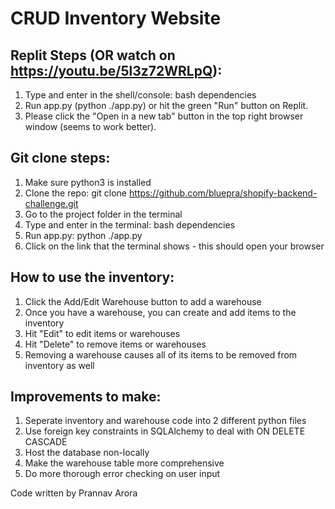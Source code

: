 # CRUD Inventory Website

## Replit Steps (OR watch on https://youtu.be/5l3z72WRLpQ):
1. Type and enter in the shell/console: bash dependencies
2. Run app.py (python ./app.py) or hit the green "Run" button on Replit.
3. Please click the "Open in a new tab" button in the top right browser window (seems to work better).
   
## Git clone steps:
1. Make sure python3 is installed
2. Clone the repo: git clone https://github.com/bluepra/shopify-backend-challenge.git
3. Go to the project folder in the terminal
4. Type and enter in the terminal: bash dependencies
6. Run app.py: python ./app.py
7. Click on the link that the terminal shows - this should open your browser

## How to use the inventory:
1. Click the Add/Edit Warehouse button to add a warehouse
2. Once you have a warehouse, you can create and add items to the inventory
3. Hit "Edit" to edit items or warehouses
4. Hit "Delete" to remove items or warehouses
5. Removing a warehouse causes all of its items to be removed from inventory as well


## Improvements to make:
1. Seperate inventory and warehouse code into 2 different python files
2. Use foreign key constraints in SQLAlchemy to deal with ON DELETE CASCADE 
3. Host the database non-locally
4. Make the warehouse table more comprehensive
5. Do more thorough error checking on user input


Code written by Prannav Arora




